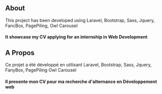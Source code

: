 ## About

This project has been developed using Laravel, Bootstrap, Sass, Jquery, FancBox, PagePiling, Owl Carousel
#### It showcase my CV applying for an internship in Web Development

## A Propos

Ce projet a été développé en utilisant Laravel, Bootstrap, Sass, Jquery, FanyBox, PagePiling Owl Carousel
#### Il presente mon CV pour ma recherche d'alternance en Développement web

